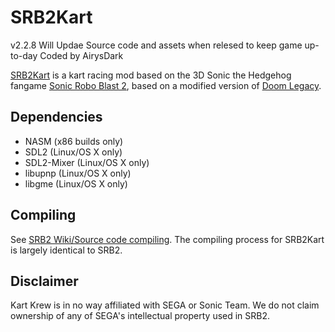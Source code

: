 # SRB2Kart
v2.2.8
Will Updae Source code and assets when relesed to keep game up-to-day
Coded by AirysDark

[SRB2Kart](https://srb2.org/mods/) is a kart racing mod based on the 3D Sonic the Hedgehog fangame [Sonic Robo Blast 2](https://srb2.org/), based on a modified version of [Doom Legacy](http://doomlegacy.sourceforge.net/).

## Dependencies
- NASM (x86 builds only)
- SDL2 (Linux/OS X only)
- SDL2-Mixer (Linux/OS X only)
- libupnp (Linux/OS X only)
- libgme (Linux/OS X only)

## Compiling

See [SRB2 Wiki/Source code compiling](http://wiki.srb2.org/wiki/Source_code_compiling). The compiling process for SRB2Kart is largely identical to SRB2.

## Disclaimer
Kart Krew is in no way affiliated with SEGA or Sonic Team. We do not claim ownership of any of SEGA's intellectual property used in SRB2.
